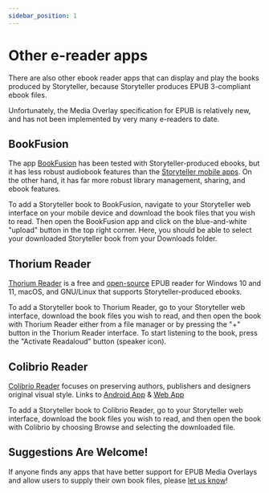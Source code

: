 ```yaml
---
sidebar_position: 1
---
```


# Other e-reader apps

There are also other ebook reader apps that can display and play the books
produced by Storyteller, because Storyteller produces EPUB 3-compliant ebook
files.

Unfortunately, the Media Overlay specification for EPUB is relatively new, and
has not been implemented by very many e-readers to date.

## BookFusion

The app [BookFusion](https://www.bookfusion.com/) has been tested with
Storyteller-produced ebooks, but it has less robust audiobook features than the
[Storyteller mobile apps](/docs/reading-your-books/storyteller-apps). On the
other hand, it has far more robust library management, sharing, and ebook
features.

To add a Storyteller book to BookFusion, navigate to your Storyteller web
interface on your mobile device and download the book files that you wish to
read. Then open the BookFusion app and click on the blue-and-white "upload"
button in the top right corner. Here, you should be able to select your
downloaded Storyteller book from your Downloads folder.

## Thorium Reader

[Thorium Reader](https://www.edrlab.org/software/thorium-reader/) is a free and
[open-source](https://github.com/edrlab/thorium-reader) EPUB reader for Windows
10 and 11, macOS, and GNU/Linux that supports Storyteller-produced ebooks.

To add a Storyteller book to Thorium Reader, go to your Storyteller web
interface, download the book files you wish to read, and then open the book with
Thorium Reader either from a file manager or by pressing the "+" button in the
Thorium Reader interface. To start listening to the book, press the "Activate
Readaloud" button (speaker icon).

## Colibrio Reader

[Colibrio Reader](https://www.colibrio.com/) focuses on preserving authors,
publishers and designers original visual style. Links to
[Android App](https://play.google.com/store/apps/details?id=com.colibrio.reader&hl=en_US)
&amp; [Web App](https://demo.colibrio.com/)

To add a Storyteller book to Colibrio Reader, go to your Storyteller web
interface, download the book files you wish to read, and then open the book with
Colibrio by choosing Browse and selecting the downloaded file.

## Suggestions Are Welcome!

If anyone finds any apps that have better support for EPUB Media Overlays and
allow users to supply their own book files, please [let us know](/docs/say-hi)!
